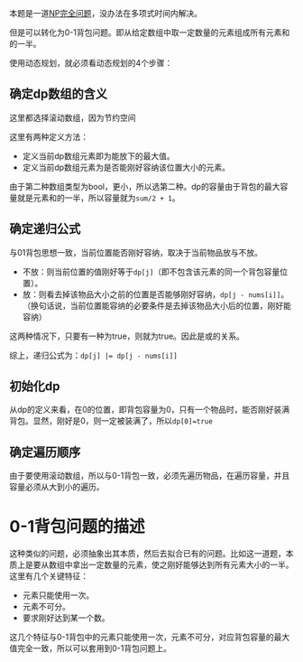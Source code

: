 本题是一道[NP完全问题](https://baike.baidu.com/item/NP%E5%AE%8C%E5%85%A8%E9%97%AE%E9%A2%98)，没办法在多项式时间内解决。

但是可以转化为0-1背包问题。即从给定数组中取一定数量的元素组成所有元素和的一半。

使用动态规划，就必须看动态规划的4个步骤：

## 确定dp数组的含义

这里都选择滚动数组，因为节约空间

这里有两种定义方法：

- 定义当前dp数组元素即为能放下的最大值。
- 定义当前dp数组元素为是否能刚好容纳该位置大小的元素。

由于第二种数组类型为bool，更小，所以选第二种。dp的容量由于背包的最大容量就是元素和的一半，所以容量就为`sum/2 + 1`。

## 确定递归公式

与01背包思想一致，当前位置能否刚好容纳，取决于当前物品放与不放。

- 不放：则当前位置的值刚好等于`dp[j]`（即不包含该元素的同一个背包容量位置）。
- 放：则看去掉该物品大小之前的位置是否能够刚好容纳，`dp[j - nums[i]]`。（换句话说，当前位置能容纳的必要条件是去掉该物品大小后的位置，刚好能容纳）

这两种情况下，只要有一种为true，则就为true。因此是或的关系。

综上，递归公式为：`dp[j] |= dp[j - nums[i]]`

## 初始化dp

从dp的定义来看，在0的位置，即背包容量为0，只有一个物品时，能否刚好装满背包。显然，刚好是0，则一定被装满了，所以`dp[0]=true`

## 确定遍历顺序

由于要使用滚动数组，所以与0-1背包一致，必须先遍历物品，在遍历容量，并且容量必须从大到小的遍历。



# 0-1背包问题的描述

这种类似的问题，必须抽象出其本质，然后去拟合已有的问题。比如这一道题，本质上是要从数组中拿出一定数量的元素，使之刚好能够达到所有元素大小的一半。这里有几个关键特征：

- 元素只能使用一次。
- 元素不可分。
- 要求刚好达到某一个数。

这几个特征与0-1背包中的元素只能使用一次，元素不可分，对应背包容量的最大值完全一致，所以可以套用到0-1背包问题上。

## 